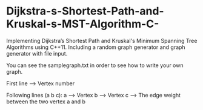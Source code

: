 # Dijkstra-s-Shortest-Path-and-Kruskal-s-MST-Algorithm-C-
Implementing Dijkstra’s Shortest Path and Kruskal's Minimum Spanning Tree Algorithms using C++11. Including a random graph generator and graph generator with file input.

You can see the samplegraph.txt in order to see how to write your own graph.

First line --> Vertex number

Following lines (a b c):
a --> Vertex
b --> Vertex
c --> The edge weight between the two vertex a and b
